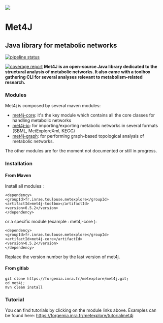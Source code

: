 ![](https://forgemia.inra.fr/uploads/-/system/project/avatar/864/met4J_logo.png?width=64)
# Met4J

## Java library for metabolic networks

[![pipeline status](https://forgemia.inra.fr/metexplore/met4j/badges/master/pipeline.svg)](https://forgemia.inra.fr/metexplore/met4j/-/commits/master)

[![coverage report](https://forgemia.inra.fr/metexplore/met4j/badges/master/coverage.svg)](https://forgemia.inra.fr/metexplore/met4j/-/commits/master)
**Met4J is an open-source Java library dedicated to the structural analysis of metabolic networks. It also came with a toolbox gathering CLI for several analyses relevant to metabolism-related research.**

### Modules

Met4j is composed by several maven modules:
- [met4j-core](met4j-core/README.md): it's the key module which contains all the core 
classes for handling metabolic networks
- [met4j-io](met4j-io/README.md): for importing/exporting metabolic networks in several 
formats (SBML, MetExploreXml, KEGG)
- [met4j-graph](met4j-graph/README.md): for performing graph-based topological analysis of metabolic networks.

The other modules are for the moment not documented or still in progress.



### Installation

#### From Maven

Install all modules :
```
<dependency>
<groupId>fr.inrae.toulouse.metexplore</groupId>
<artifactId>met4j-toolbox</artifactId>
<version>0.5.2</version>
</dependency>
```

or a specific module (example : met4j-core ):
```
<dependency>
<groupId>fr.inrae.toulouse.metexplore</groupId>
<artifactId>met4j-core</artifactId>
<version>0.5.2</version>
</dependency>
```

Replace the version number by the last version of met4j.

#### From gitlab

```
git clone https://forgemia.inra.fr/metexplore/met4j.git;
cd met4j;
mvn clean install 
```

### Tutorial

You can find tutorials by clicking on the module links above.
Examples can be found here:
https://forgemia.inra.fr/metexplore/tutorialmet4j





